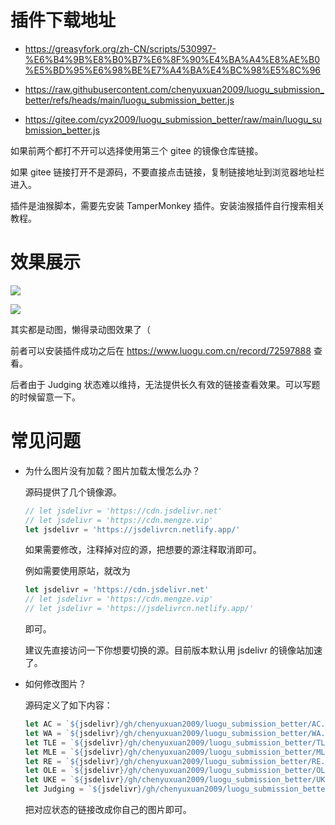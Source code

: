 # 插件下载地址

- <https://greasyfork.org/zh-CN/scripts/530997-%E6%B4%9B%E8%B0%B7%E6%8F%90%E4%BA%A4%E8%AE%B0%E5%BD%95%E6%98%BE%E7%A4%BA%E4%BC%98%E5%8C%96>
- <https://raw.githubusercontent.com/chenyuxuan2009/luogu_submission_better/refs/heads/main/luogu_submission_better.js>

- <https://gitee.com/cyx2009/luogu_submission_better/raw/main/luogu_submission_better.js>

如果前两个都打不开可以选择使用第三个 gitee 的镜像仓库链接。

如果 gitee 链接打开不是源码，不要直接点击链接，复制链接地址到浏览器地址栏进入。

插件是油猴脚本，需要先安装 TamperMonkey 插件。安装油猴插件自行搜索相关教程。

# 效果展示

![](https://cdn.jsdelivr.net/gh/chenyuxuan2009/luogu_submission_better/example1.png)

![](https://cdn.jsdelivr.net/gh/chenyuxuan2009/luogu_submission_better/example2.png)

其实都是动图，懒得录动图效果了（

前者可以安装插件成功之后在 <https://www.luogu.com.cn/record/72597888> 查看。

后者由于 Judging 状态难以维持，无法提供长久有效的链接查看效果。可以写题的时候留意一下。

# 常见问题

- 为什么图片没有加载？图片加载太慢怎么办？

  源码提供了几个镜像源。

  ```js
  // let jsdelivr = 'https://cdn.jsdelivr.net'
  // let jsdelivr = 'https://cdn.mengze.vip'
  let jsdelivr = 'https://jsdelivrcn.netlify.app/'
  ```

  如果需要修改，注释掉对应的源，把想要的源注释取消即可。

  例如需要使用原站，就改为

  ```js
  let jsdelivr = 'https://cdn.jsdelivr.net'
  // let jsdelivr = 'https://cdn.mengze.vip'
  // let jsdelivr = 'https://jsdelivrcn.netlify.app/'
  ```

  即可。

  建议先直接访问一下你想要切换的源。目前版本默认用 jsdelivr 的镜像站加速了。

- 如何修改图片？

  源码定义了如下内容：

  ```js
  let AC = `${jsdelivr}/gh/chenyuxuan2009/luogu_submission_better/AC.gif`
  let WA = `${jsdelivr}/gh/chenyuxuan2009/luogu_submission_better/WA.gif`
  let TLE = `${jsdelivr}/gh/chenyuxuan2009/luogu_submission_better/TLE.gif`
  let MLE = `${jsdelivr}/gh/chenyuxuan2009/luogu_submission_better/MLE.gif`
  let RE = `${jsdelivr}/gh/chenyuxuan2009/luogu_submission_better/RE.gif`
  let OLE = `${jsdelivr}/gh/chenyuxuan2009/luogu_submission_better/OLE.gif`
  let UKE = `${jsdelivr}/gh/chenyuxuan2009/luogu_submission_better/UKE.gif`
  let Judging = `${jsdelivr}/gh/chenyuxuan2009/luogu_submission_better/Judging.gif`
  ```

  把对应状态的链接改成你自己的图片即可。